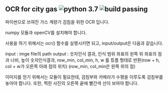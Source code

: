 ## OCR for city gas ![python 3.7](https://img.shields.io/badge/java-1.8-orange.svg) ![build passing](https://img.shields.io/badge/build-passing-brightgreen.svg) 

파이썬으로 쓰여진 가스 계량기 검침을 위한 OCR 입니다.

numpy 모듈과 openCV를 설치해야 합니다.

사용을 하기 위해서는 ocr() 함수를 실행시키면 되고, input/output은 다음과 같습니다.

input : imge file의 path
output : 숫자인식 결과, 인식 범위 좌표의 왼쪽 위 좌표의 점과 너비, 높이
숫자인식결과, row_min, col_min, h, w 를 튜플 형태로 반환(row + h, col + w가 오른쪽 아래 점의 위치)
(row_min, col_min은 왼쪽 위의 점)

이미지를 얻기 위해서는 모듈이 필요한데, 검침부와 카메라가 수평을 이루도록 검침부를 놓아야 합니다. 또한, 찍힌 사진의 오른쪽 끝에 빨간색 선이 보여야 합니다.
